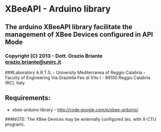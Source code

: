 # XBeeAPI - Arduino library 
## The arduino XBeeAPI library facilitate the management of XBee Devices configured in API Mode
### Copyright (C) 2013 - Dott. Orazio Briante <orazio.briante@unirc.it>
###Laboratory A.R.T.S. - University Mediterranea of Reggio Calabria - Faculty of Engineering
Via Graziella Feo di Vito I - 89100 Reggio Calabria (RC), Italy


## Requirements:

* xbee-arduino library - http://code.google.com/p/xbee-arduino/


###NOTE:
The XBee Devices may be externally configured (es. with X-CTU program).
